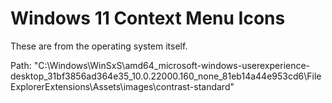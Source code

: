 # Windows 11 Context Menu Icons
These are from the operating system itself.

Path: "C:\Windows\WinSxS\amd64_microsoft-windows-userexperience-desktop_31bf3856ad364e35_10.0.22000.160_none_81eb14a44e953cd6\FileExplorerExtensions\Assets\images\contrast-standard\"
